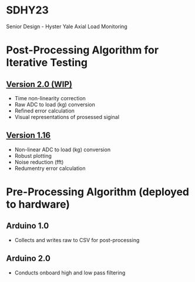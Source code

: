 # SDHY23
Senior Design - Hyster Yale Axial Load Monitoring

# Post-Processing Algorithm for Iterative Testing
## [Version 2.0 (WIP)](https://github.com/jOakley28/SDHY23/blob/main/LoadAlgorithm1.16.py)
* Time non-linearity correction
* Raw ADC to load (kg) conversion 
* Refined error calculation
* Visual representations of prosessed siginal 

## [Version 1.16](https://github.com/jOakley28/SDHY23/blob/main/LoadAlgorithm1.16.py)
* Non-linear ADC to load (kg) conversion
* Robust plotting
* Noise reduction (fft)
* Redumentry error calculation

# Pre-Processing Algorithm (deployed to hardware)
## Arduino 1.0
* Collects and writes raw to CSV for post-processing

## Arduino 2.0
* Conducts onboard high and low pass filtering